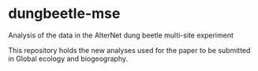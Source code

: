 # dungbeetle-mse
Analysis of the data in the AlterNet dung beetle multi-site experiment

This repository holds the new analyses used for the paper to be submitted in Global ecology and biogeography.
